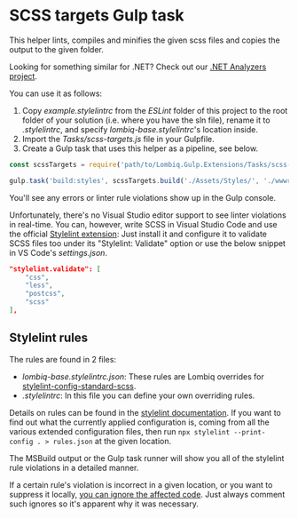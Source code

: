 # SCSS targets Gulp task



This helper lints, compiles and minifies the given scss files and copies the output to the given folder.

Looking for something similar for .NET? Check out our [.NET Analyzers project](https://github.com/Lombiq/.NET-Analyzers).

You can use it as follows:

1. Copy *example.stylelintrc* from the *ESLint* folder of this project to the root folder of your solution (i.e. where you have the sln file), rename it to *.stylelintrc*, and specify *lombiq-base.stylelintrc*'s location inside.
2. Import the *Tasks/scss-targets.js* file in your Gulpfile.
3. Create a Gulp task that uses this helper as a pipeline, see below.

```js
const scssTargets = require('path/to/Lombiq.Gulp.Extensions/Tasks/scss-targets');

gulp.task('build:styles', scssTargets.build('./Assets/Styles/', './wwwroot/css/'));
```

You'll see any errors or linter rule violations show up in the Gulp console.

Unfortunately, there's no Visual Studio editor support to see linter violations in real-time. You can, however, write SCSS in Visual Studio Code and use the official [Stylelint extension](https://marketplace.visualstudio.com/items?itemName=stylelint.vscode-stylelint): Just install it and configure it to validate SCSS files too under its "Stylelint: Validate" option or use the below snippet in VS Code's *settings.json*.

```json
"stylelint.validate": [
    "css",
    "less",
    "postcss",
    "scss"
],
```


## Stylelint rules

The rules are found in 2 files:
- *lombiq-base.stylelintrc.json*: These rules are Lombiq overrides for [stylelint-config-standard-scss](https://www.npmjs.com/package/stylelint-config-standard-scss).
- *.stylelintrc*: In this file you can define your own overriding rules.

Details on rules can be found in the [stylelint documentation](https://stylelint.io/user-guide/rules/list). If you want to find out what the currently applied configuration is, coming from all the various extended configuration files, then run `npx stylelint --print-config . > rules.json` at the given location.

The MSBuild output or the Gulp task runner will show you all of the stylelint rule violations in a detailed manner.

If a certain rule's violation is incorrect in a given location, or you want to suppress it locally, [you can ignore the affected code](https://stylelint.io/user-guide/ignore-code/). Just always comment such ignores so it's apparent why it was necessary.
